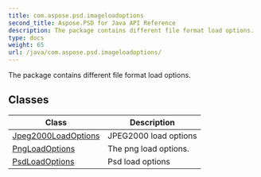 ```yaml
---
title: com.aspose.psd.imageloadoptions
second_title: Aspose.PSD for Java API Reference
description: The package contains different file format load options.
type: docs
weight: 65
url: /java/com.aspose.psd.imageloadoptions/
---
```



The package contains different file format load options.


## Classes

| Class | Description |
| --- | --- |
| [Jpeg2000LoadOptions](../com.aspose.psd.imageloadoptions/jpeg2000loadoptions) | JPEG2000 load options |
| [PngLoadOptions](../com.aspose.psd.imageloadoptions/pngloadoptions) | The png load options. |
| [PsdLoadOptions](../com.aspose.psd.imageloadoptions/psdloadoptions) | Psd load options |
